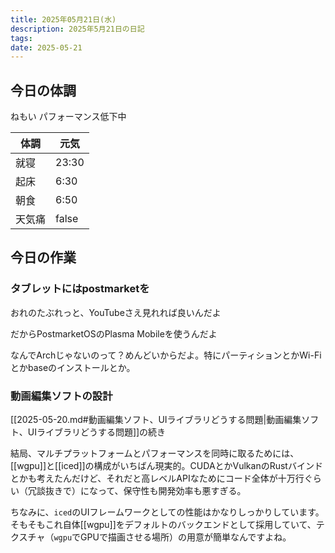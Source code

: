 ```yaml
---
title: 2025年05月21日(水)
description: 2025年5月21日の日記
tags: 
date: 2025-05-21
---
```


## 今日の体調
ねもい パフォーマンス低下中

| 体調  | 元気    |
| --- | ----- |
| 就寝  | 23:30 |
| 起床  | 6:30  |
| 朝食  | 6:50  |
| 天気痛 | false |

## 今日の作業
### タブレットにはpostmarketを
おれのたぶれっと、YouTubeさえ見れれば良いんだよ

だからPostmarketOSのPlasma Mobileを使うんだよ

なんでArchじゃないのって？めんどいからだよ。特にパーティションとかWi-Fiとかbaseのインストールとか。

### 動画編集ソフトの設計
[[2025-05-20.md#動画編集ソフト、UIライブラリどうする問題|動画編集ソフト、UIライブラリどうする問題]]の続き

結局、マルチプラットフォームとパフォーマンスを同時に取るためには、[[wgpu]]と[[iced]]の構成がいちばん現実的。CUDAとかVulkanのRustバインドとかも考えたんだけど、それだと高レベルAPIなためにコード全体が十万行ぐらい（冗談抜きで）になって、保守性も開発効率も悪すぎる。

ちなみに、`iced`のUIフレームワークとしての性能はかなりしっかりしています。そもそもこれ自体[[wgpu]]をデフォルトのバックエンドとして採用していて、テクスチャ（`wgpu`でGPUで描画させる場所）の用意が簡単なんですよね。